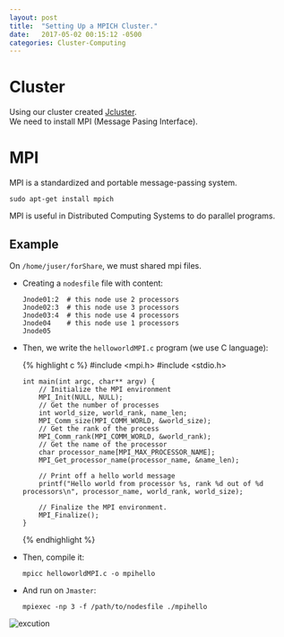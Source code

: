 ```yaml
---
layout: post
title:  "Setting Up a MPICH Cluster."
date:   2017-05-02 00:15:12 -0500
categories: Cluster-Computing
---
```

# Cluster

Using our cluster created [Jcluster][Jcluster_link].  
We need to install MPI (Message Pasing Interface).

# MPI

MPI is a standardized and portable message-passing system.

    sudo apt-get install mpich

MPI is useful in Distributed Computing Systems to do parallel programs.

## Example

On `/home/juser/forShare`, we must shared mpi files.

* Creating a `nodesfile` file with content:

      Jnode01:2  # this node use 2 processors
      Jnode02:3  # this node use 3 processors
      Jnode03:4  # this node use 4 processors
      Jnode04    # this node use 1 processors
      Jnode05

* Then, we write the `helloworldMPI.c` program (we use C language):

  {% highlight c %}
      #include <mpi.h>
      #include <stdio.h>

      int main(int argc, char** argv) {
          // Initialize the MPI environment
          MPI_Init(NULL, NULL);
          // Get the number of processes
          int world_size, world_rank, name_len;
          MPI_Comm_size(MPI_COMM_WORLD, &world_size);
          // Get the rank of the process
          MPI_Comm_rank(MPI_COMM_WORLD, &world_rank);
          // Get the name of the processor
          char processor_name[MPI_MAX_PROCESSOR_NAME];
          MPI_Get_processor_name(processor_name, &name_len);

          // Print off a hello world message
          printf("Hello world from processor %s, rank %d out of %d processors\n", processor_name, world_rank, world_size);

          // Finalize the MPI environment.
          MPI_Finalize();
      }
  {% endhighlight %}

* Then, compile it:

      mpicc helloworldMPI.c -o mpihello

* And run on `Jmaster`:

      mpiexec -np 3 -f /path/to/nodesfile ./mpihello

![excution][mpi_exe]

[Jcluster_link]:   /blog/cluster-computing/2017/05/01/Setting-up-a-Beowulf-type-Cluster-in-linux-machines
[mpi_exe]:         /assets/clusterComputing/MPI/mpi_exe.png

